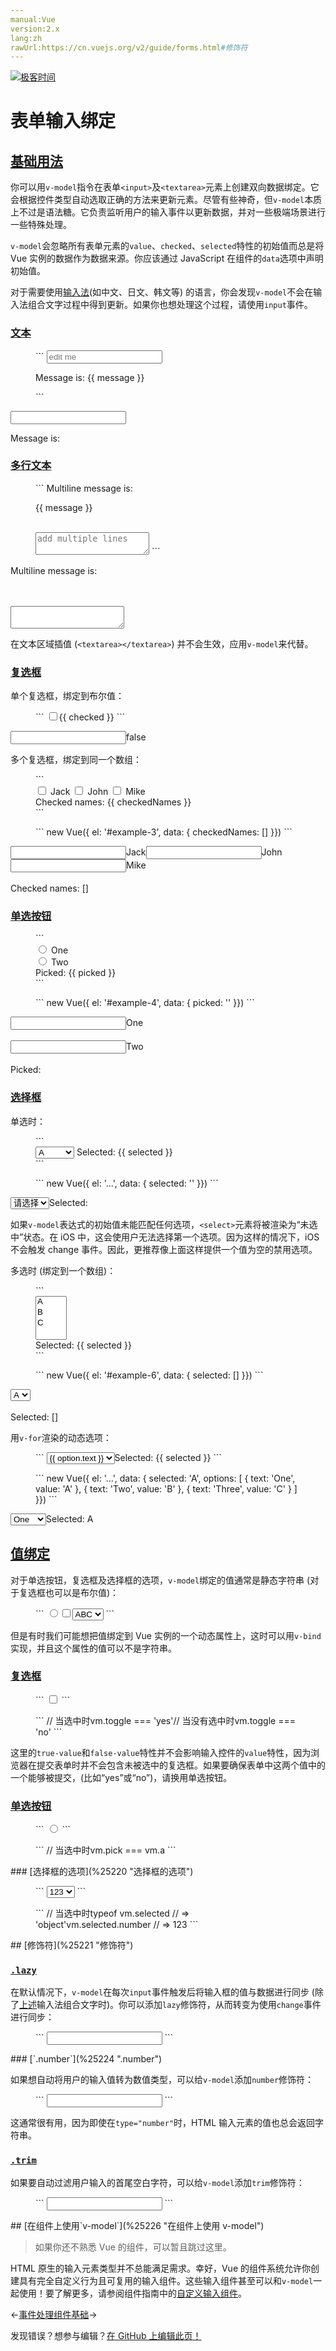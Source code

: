 ```yaml
---
manual:Vue
version:2.x
lang:zh
rawUrl:https://cn.vuejs.org/v2/guide/forms.html#修饰符
---
```


[![极客时间](%24789.gif "")](%24797 "")

# 表单输入绑定

## [基础用法](%25210 "基础用法")<a name="基础用法"></a>


你可以用`v-model`指令在表单`<input>`及`<textarea>`元素上创建双向数据绑定。它会根据控件类型自动选取正确的方法来更新元素。尽管有些神奇，但`v-model`本质上不过是语法糖。它负责监听用户的输入事件以更新数据，并对一些极端场景进行一些特殊处理。



`v-model`会忽略所有表单元素的`value`、`checked`、`selected`特性的初始值而总是将 Vue 实例的数据作为数据来源。你应该通过 JavaScript 在组件的`data`选项中声明初始值。



对于需要使用[输入法](%25211 "")(如中文、日文、韩文等) 的语言，你会发现`v-model`不会在输入法组合文字过程中得到更新。如果你也想处理这个过程，请使用`input`事件。


### [文本](%25212 "文本")<a name="文本"></a>
<figure>```
<input v-model="message" placeholder="edit me"><p>Message is: {{ message }}</p>
``` 

</figure><input></input>

Message is:



### [多行文本](%25213 "多行文本")<a name="多行文本"></a>
<figure>```
<span>Multiline message is:</span><p style="white-space: pre-line;">{{ message }}</p><br><textarea v-model="message" placeholder="add multiple lines"></textarea>
``` 

</figure>Multiline message is:



<br></br><textarea></textarea>


在文本区域插值 (`<textarea></textarea>`) 并不会生效，应用`v-model`来代替。


### [复选框](%25214 "复选框")<a name="复选框"></a>


单个复选框，绑定到布尔值：

<figure>```
<input type="checkbox" id="checkbox" v-model="checked"><label for="checkbox">{{ checked }}</label>
``` 

</figure><input></input><label>false</label>


多个复选框，绑定到同一个数组：

<figure>```
<div id='example-3'>  <input type="checkbox" id="jack" value="Jack" v-model="checkedNames">  <label for="jack">Jack</label>  <input type="checkbox" id="john" value="John" v-model="checkedNames">  <label for="john">John</label>  <input type="checkbox" id="mike" value="Mike" v-model="checkedNames">  <label for="mike">Mike</label>  <br>  <span>Checked names: {{ checkedNames }}</span></div>
``` 

</figure><figure>```
new Vue({  el: '#example-3',  data: {    checkedNames: []  }})
``` 

</figure><input></input><label>Jack</label><input></input><label>John</label><input></input><label>Mike</label><br></br>Checked names: []

### [单选按钮](%25215 "单选按钮")<a name="单选按钮"></a>
<figure>```
<div id="example-4">  <input type="radio" id="one" value="One" v-model="picked">  <label for="one">One</label>  <br>  <input type="radio" id="two" value="Two" v-model="picked">  <label for="two">Two</label>  <br>  <span>Picked: {{ picked }}</span></div>
``` 

</figure><figure>```
new Vue({  el: '#example-4',  data: {    picked: ''  }})
``` 

</figure><input></input><label>One</label><br></br><input></input><label>Two</label><br></br>Picked:

### [选择框](%25216 "选择框")<a name="选择框"></a>


单选时：

<figure>```
<div id="example-5">  <select v-model="selected">    <option disabled value="">请选择</option>    <option>A</option>    <option>B</option>    <option>C</option>  </select>  <span>Selected: {{ selected }}</span></div>
``` 

</figure><figure>```
new Vue({  el: '...',  data: {    selected: ''  }})
``` 

</figure><select><option>请选择</option><option>A</option><option>B</option><option>C</option></select>Selected:


如果`v-model`表达式的初始值未能匹配任何选项，`<select>`元素将被渲染为“未选中”状态。在 iOS 中，这会使用户无法选择第一个选项。因为这样的情况下，iOS 不会触发 change 事件。因此，更推荐像上面这样提供一个值为空的禁用选项。



多选时 (绑定到一个数组)：

<figure>```
<div id="example-6">  <select v-model="selected" multiple style="width: 50px;">    <option>A</option>    <option>B</option>    <option>C</option>  </select>  <br>  <span>Selected: {{ selected }}</span></div>
``` 

</figure><figure>```
new Vue({  el: '#example-6',  data: {    selected: []  }})
``` 

</figure><select><option>A</option><option>B</option><option>C</option></select><br></br>Selected: []


用`v-for`渲染的动态选项：

<figure>```
<select v-model="selected">  <option v-for="option in options" v-bind:value="option.value">    {{ option.text }}  </option></select><span>Selected: {{ selected }}</span>
``` 

</figure><figure>```
new Vue({  el: '...',  data: {    selected: 'A',    options: [      { text: 'One', value: 'A' },      { text: 'Two', value: 'B' },      { text: 'Three', value: 'C' }    ]  }})
``` 

</figure><select><option>One</option><option>Two</option><option>Three</option></select>Selected: A

## [值绑定](%25217 "值绑定")<a name="值绑定"></a>


对于单选按钮，复选框及选择框的选项，`v-model`绑定的值通常是静态字符串 (对于复选框也可以是布尔值)：

<figure>```
<!-- 当选中时，`picked` 为字符串 "a" --><input type="radio" v-model="picked" value="a"><!-- `toggle` 为 true 或 false --><input type="checkbox" v-model="toggle"><!-- 当选中第一个选项时，`selected` 为字符串 "abc" --><select v-model="selected">  <option value="abc">ABC</option></select>
``` 

</figure>

但是有时我们可能想把值绑定到 Vue 实例的一个动态属性上，这时可以用`v-bind`实现，并且这个属性的值可以不是字符串。


### [复选框](%25218 "复选框")<a name="复选框-1"></a>
<figure>```
<input  type="checkbox"  v-model="toggle"  true-value="yes"  false-value="no">
``` 

</figure><figure>```
// 当选中时vm.toggle === 'yes'// 当没有选中时vm.toggle === 'no'
``` 

</figure>

这里的`true-value`和`false-value`特性并不会影响输入控件的`value`特性，因为浏览器在提交表单时并不会包含未被选中的复选框。如果要确保表单中这两个值中的一个能够被提交，(比如“yes”或“no”)，请换用单选按钮。


### [单选按钮](%25219 "单选按钮")<a name="单选按钮-1"></a>
<figure>```
<input type="radio" v-model="pick" v-bind:value="a">
``` 

</figure><figure>```
// 当选中时vm.pick === vm.a
``` 

</figure>
### [选择框的选项](%25220 "选择框的选项")<a name="选择框的选项"></a>
<figure>```
<select v-model="selected">    <!-- 内联对象字面量 -->  <option v-bind:value="{ number: 123 }">123</option></select>
``` 

</figure><figure>```
// 当选中时typeof vm.selected // => 'object'vm.selected.number // => 123
``` 

</figure>
## [修饰符](%25221 "修饰符")<a name="修饰符"></a>

### [`.lazy`](%25222 ".lazy")<a name="lazy"></a>


在默认情况下，`v-model`在每次`input`事件触发后将输入框的值与数据进行同步 (除了[上述](%25223 "")输入法组合文字时)。你可以添加`lazy`修饰符，从而转变为使用`change`事件进行同步：

<figure>```
<!-- 在“change”时而非“input”时更新 --><input v-model.lazy="msg" >
``` 

</figure>
### [`.number`](%25224 ".number")<a name="number"></a>


如果想自动将用户的输入值转为数值类型，可以给`v-model`添加`number`修饰符：

<figure>```
<input v-model.number="age" type="number">
``` 

</figure>

这通常很有用，因为即使在`type="number"`时，HTML 输入元素的值也总会返回字符串。


### [`.trim`](%25225 ".trim")<a name="trim"></a>


如果要自动过滤用户输入的首尾空白字符，可以给`v-model`添加`trim`修饰符：

<figure>```
<input v-model.trim="msg">
``` 

</figure>
## [在组件上使用`v-model`](%25226 "在组件上使用 v-model")<a name="在组件上使用-v-model"></a>
<blockquote>

如果你还不熟悉 Vue 的组件，可以暂且跳过这里。

</blockquote>

HTML 原生的输入元素类型并不总能满足需求。幸好，Vue 的组件系统允许你创建具有完全自定义行为且可复用的输入组件。这些输入组件甚至可以和`v-model`一起使用！要了解更多，请参阅组件指南中的[自定义输入组件](%24957 "")。

←[事件处理](%25227 "")[组件基础](%24818 "")→

发现错误？想参与编辑？[在 GitHub 上编辑此页！](%25228 "")

